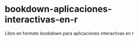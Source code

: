 # bookdown-aplicaciones-interactivas-en-r
Libro en formato bookdown para aplicaciones interactivas en r
